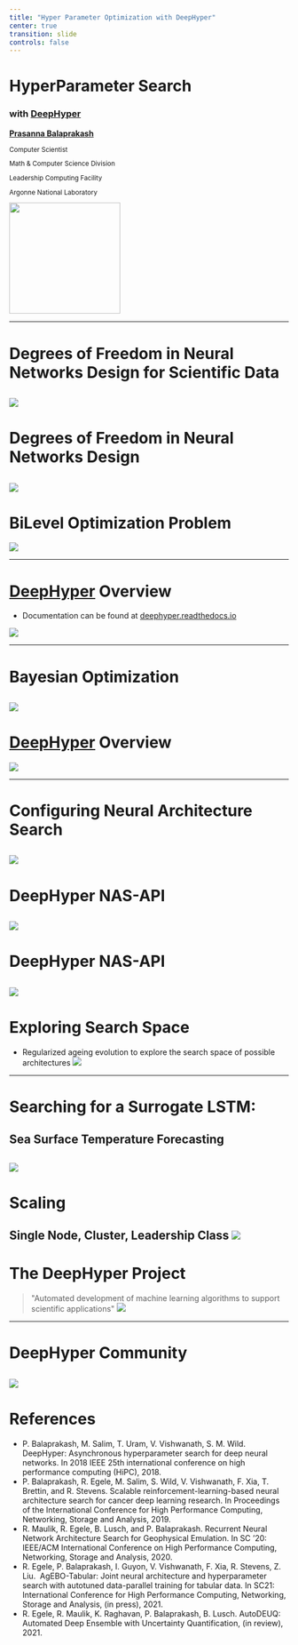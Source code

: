```yaml
---
title: "Hyper Parameter Optimization with DeepHyper"
center: true
transition: slide
controls: false
---
```


# HyperParameter Search

### with [DeepHyper](https://deephyper.readthedocs.io)

[**Prasanna Balaprakash**](https://www.mcs.anl.gov/~/pbalapra/)
<small style="float;text-align:left;">

Computer Scientist
    
Math & Computer Science Division
    
Leadership Computing Facility
    
Argonne National Laboratory
    
</small>
<a href="(https://github.com/deephyper/deephyper"><img src="assets/Pasted%20image%2020220210154802.png" width="200" style="align:right;"></a>

---
# Degrees of Freedom in Neural Networks Design for Scientific Data

![](assets/Pasted%20image%2020220210145254.png)
---
# Degrees of Freedom in Neural Networks Design
![](assets/Pasted%20image%2020220210140515.png)
---

# BiLevel Optimization Problem
![](assets/Pasted%20image%2020220210140439.png) 

---

# [DeepHyper](http://deephyper.readthedocs.io) Overview
- Documentation can be found at [deephyper.readthedocs.io](https://deephyper.readthedocs.io)
    
![](assets/Pasted%20image%2020220210162004.png)

---
# Bayesian Optimization

![](assets/Pasted%20image%2020220210161622.png)
---
# [DeepHyper](http://deephyper.readthedocs.io) Overview
![](assets/Pasted%20image%2020220210140822.png)

---
# Configuring Neural Architecture Search
![](assets/Pasted%20image%2020220210193913.png)
---
# DeepHyper NAS-API
![](assets/Pasted%20image%2020220210162802.png)
---
# DeepHyper NAS-API
![](assets/Pasted%20image%2020220210141106.png)
---
# Exploring Search Space
- Regularized ageing evolution to explore the search space of possible architectures
![](assets/Pasted%20image%2020220210163214.png)
---
# Searching for a Surrogate LSTM:
## Sea Surface Temperature Forecasting
![](assets/Pasted%20image%2020220210141204.png)
---
# Scaling
**Single Node, Cluster, Leadership Class**
![](assets/Pasted%20image%2020220210141235.png)
---
# The DeepHyper Project
> "Automated development of machine learning algorithms to support scientific applications"
![](assets/Pasted%20image%2020220210141314.png)
---
# DeepHyper Community
![](assets/Pasted%20image%2020220210141422.png)
---
# References
- P. Balaprakash, M. Salim, T. Uram, V. Vishwanath, S. M. Wild. DeepHyper: Asynchronous hyperparameter search for deep neural networks. In 2018 IEEE 25th international conference on high performance computing (HiPC), 2018.
- P. Balaprakash, R. Egele, M. Salim, S. Wild, V. Vishwanath, F. Xia, T. Brettin, and R. Stevens. Scalable reinforcement-learning-based neural architecture search for cancer deep learning research. In Proceedings of the International Conference for High Performance Computing, Networking, Storage and Analysis, 2019.
- R. Maulik, R. Egele, B. Lusch, and P. Balaprakash. Recurrent Neural Network Architecture Search for Geophysical Emulation. In SC ’20: IEEE/ACM International Conference on High Performance Computing, Networking, Storage and Analysis, 2020.
- R. Egele, P. Balaprakash, I. Guyon, V. Vishwanath, F. Xia, R. Stevens, Z. Liu.  AgEBO-Tabular: Joint neural architecture and hyperparameter search with autotuned data-parallel training for tabular data. In SC21:  International Conference for High Performance Computing, Networking, Storage and Analysis, (in press), 2021.
- R. Egele, R. Maulik, K. Raghavan, P. Balaprakash, B. Lusch. AutoDEUQ: Automated Deep Ensemble with Uncertainty Quantification, (in review), 2021.

<style> 
:root {
    --r-heading-text-transform: None;
}
</style>